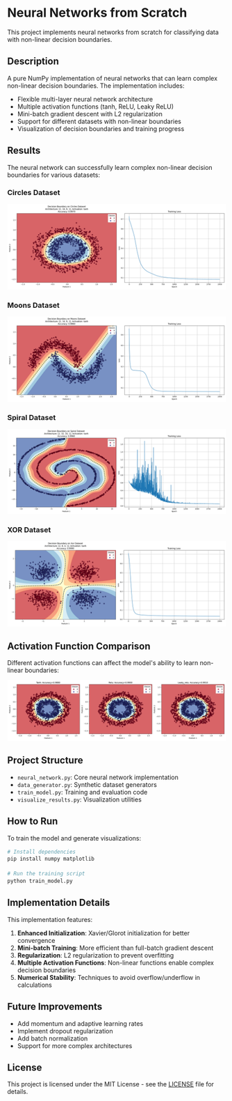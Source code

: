 # Neural Networks from Scratch

This project implements neural networks from scratch for classifying data with non-linear decision boundaries.

## Description

A pure NumPy implementation of neural networks that can learn complex non-linear decision boundaries. The implementation includes:

- Flexible multi-layer neural network architecture
- Multiple activation functions (tanh, ReLU, Leaky ReLU)
- Mini-batch gradient descent with L2 regularization
- Support for different datasets with non-linear boundaries
- Visualization of decision boundaries and training progress

## Results

The neural network can successfully learn complex non-linear decision boundaries for various datasets:

### Circles Dataset
![Circles Decision Boundary](results/circles_decision_boundary.png)

### Moons Dataset
![Moons Decision Boundary](results/moons_decision_boundary.png)

### Spiral Dataset
![Spiral Decision Boundary](results/spiral_decision_boundary.png)

### XOR Dataset
![XOR Decision Boundary](results/xor_decision_boundary.png)

## Activation Function Comparison

Different activation functions can affect the model's ability to learn non-linear boundaries:

![Activation Comparison](results/circles_activation_comparison.png)

## Project Structure

- `neural_network.py`: Core neural network implementation
- `data_generator.py`: Synthetic dataset generators
- `train_model.py`: Training and evaluation code
- `visualize_results.py`: Visualization utilities

## How to Run

To train the model and generate visualizations:

```bash
# Install dependencies
pip install numpy matplotlib

# Run the training script
python train_model.py
```

## Implementation Details

This implementation features:

1. **Enhanced Initialization**: Xavier/Glorot initialization for better convergence
2. **Mini-batch Training**: More efficient than full-batch gradient descent
3. **Regularization**: L2 regularization to prevent overfitting
4. **Multiple Activation Functions**: Non-linear functions enable complex decision boundaries
5. **Numerical Stability**: Techniques to avoid overflow/underflow in calculations

## Future Improvements

- Add momentum and adaptive learning rates
- Implement dropout regularization
- Add batch normalization
- Support for more complex architectures

## License

This project is licensed under the MIT License - see the [LICENSE](LICENSE) file for details.
